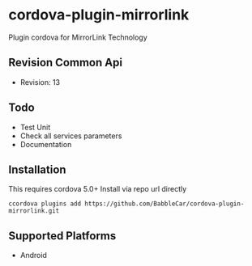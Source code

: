 # cordova-plugin-mirrorlink

Plugin cordova for MirrorLink Technology

## Revision Common Api

  - Revision: 13
 
## Todo

  - Test Unit
  - Check all services parameters
  - Documentation

## Installation

This requires cordova 5.0+
Install via repo url directly

    ccordova plugins add https://github.com/BabbleCar/cordova-plugin-mirrorlink.git

## Supported Platforms

- Android


